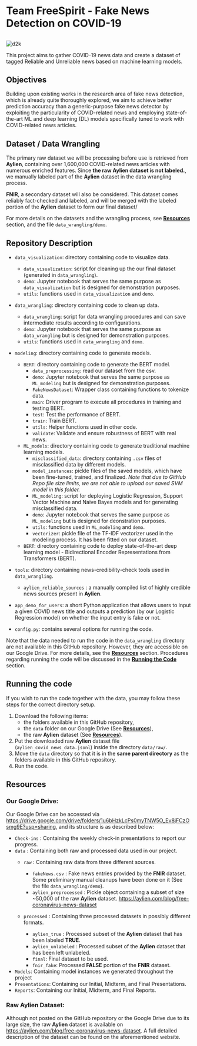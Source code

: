 # Team FreeSpirit - Fake News Detection on COVID-19

## 
![d2k](https://media.licdn.com/dms/image/C4E0BAQHJaTCnDZoaNw/company-logo_200_200/0?e=2159024400&v=beta&t=kMEj3ZLaQ1RzT9MdcxHIbC2IOT3eyPFiKz3yRVrv5Fo)


This project aims to gather COVID-19 news data and create a dataset of tagged Reliable and Unreliable news based on machine learning models.

## Objectives 

Building upon existing works in the research area of fake news detection, which is already quite thoroughly explored, we aim to achieve better prediction accuracy than a generic-purpose fake news detector by exploiting the particularity of COVID-related news and employing state-of-the-art ML and deep learning (DL) models specifically tuned to work with COVID-related news articles. 

## Dataset / Data Wrangling

The primary raw dataset we will be processing before use is retrieved from **Aylien**, containing over 1,600,000 COVID-related news articles with numerous enriched features. Since **the raw Aylien dataset is not labeled.**, we manually labeled part of the **Aylien** dataset in the data wrangling process. 

**FNIR**, a secondary dataset will also be considered. This dataset comes reliably fact-checked and labeled, and will be merged with the labeled portion of the **Aylien** dataset to form our final dataset/

For more details on the datasets and the wrangling process, see [**Resources**](#resources) section, and the file `data_wrangling/demo`.


## Repository Description

- `data_visualization`: directory containing code to visualize data.
    - `data_visualization`: script for cleaning up the our final dataset (generated in `data_wrangling`).
    - `demo`: Jupyter notebook that serves the same purpose as `data_visualization` but is designed for demonstration purposes.
    - `utils`: functions used in `data_visualization` and `demo`.

- `data_wrangling`:  directory containing code to clean up data.
    - `data_wrangling`: script for data wrangling procedures and can save intermediate results according to configurations.
    -  `demo`: Jupyter notebook that serves the same purpose as `data_wrangling` but is designed for demonstration purposes.
    - `utils`: functions used in `data_wrangling` and `demo`.

- `modeling`: directory containing code to generate models.
    - `BERT`: directory containing code to generate the BERT model.
        - `data_preprocessing`: read our dataset from the csv.
        - `demo`: Jupyter notebook that serves the same purpose as `ML_modeling` but is designed for demonstration purposes.
        - `FakeNewsDataset`: Wrapper class containing functions to tokenize data.
        - `main`: Driver program to execute all procedures in training and testing BERT.
        - `test`: Test the performance of BERT.
        - `train`: Train BERT.
        - `utils`: Helper functions used in other code.
        - `validate`: Validate and ensure robustness of BERT with real news.
    - `ML_models`: directory containing code to generate traditional machine learning models.
        - `misclassified_data`: directory containing `.csv` files of misclassified data by different models.
        - `model_instances`: pickle files of the saved models, which have been fine-tuned, trained, and finalized. *Note that due to GitHub Repo file size limits, we are not able to upload our saved SVM model in this folder.*
        - `ML_modeling`: script for deploying Logistic Regression, Support Vector Machine and Naive Bayes models and for generating misclassified data.
        - `demo`: Jupyter notebook that serves the same purpose as `ML_modeling` but is designed for deonstration purposes.
        - `utils`: functions used in `ML_modeling` and `demo`.
        - `vectorizer`: pickle file of the TF-IDF vectorizer used in the modeling process. It has been fitted on our dataset.
    - `BERT`: directory containing code to deploy state-of-the-art deep learning model - Bidirectional Encoder Representations from Transformers (BERT).

- `tools`:  directory containing news-credibility-check tools used in `data_wrangling`.
    - `aylien_reliable_sources` : a manually compiled list of highly credible news sources present in **Aylien**.

- `app_demo_for_users`: a short Python application that allows users to input a given COVID news title and outputs a prediction (by our Logistic Regression model) on whether the input entry is fake or not.

- `config.py`: contains several options for running the code.

Note that the data needed to run the code in the `data_wrangling` directory are not available in this GitHub repository. However, they are accessible on our Google Drive. For more details, see the [**Resources**](#resources) section. Procedures regarding running the code will be discussed in the [**Running the Code**](#running-the-code) section.


## Running the code

If you wish to run the code together with the data, you may follow these steps for the correct directory setup.

1. Download the following items:
    - the folders available in this GitHub repository,
    - the `data` folder on our Google Drive (See [**Resources**](#resources)),
    - the raw **Aylien** dataset (See [**Resources**](#resources)).
2. Put the downloaded raw **Aylien** dataset file (`aylien_covid_news_data.jsonl`) inside the directory `data/raw/`.
3. Move the `data` directory so that it is in the **same parent directory** as the folders available in this GitHub repository.
4. Run the code.

## Resources

### **Our Google Drive**: 
Our Google Drive can be accessed via https://drive.google.com/drive/folders/1u6bHzkLcPs0myTNW5O_Ev8jFCzOsmg9E?usp=sharing, and its structure is as described below:

- `Check-ins` : Containing the weekly check-in presentations to report our progress.
- ``data`` : Containing both raw and processed data used in our project.
    - `raw` : Containing raw data from three different sources.
        - `fakeNews.csv` : Fake news entries provided by the **FNIR** dataset. Some preliminary manual cleanups have been done on it (See the file `data_wrangling/demo`).
        - `aylien_preprocessed` : Pickle object containing a subset of size ~50,000 of the raw **Aylien** dataset. https://aylien.com/blog/free-coronavirus-news-dataset
        
    - `processed` : Containing three processed datasets in possibly different formats.
        - `aylien_true` : Processed subset of the **Aylien** dataset that has been labeled **TRUE**.
        - `aylien_unlabeled` : Processed subset of the **Aylien** dataset that has been left unlabeled.
        - `final`: Final dataset to be used.
        - `fnir_fake`: Processed **FALSE** portion of the **FNIR** dataset.
- `Models`: Containing model instances we generated throughout the project
- `Presentations`: Containing our Initial, Midterm, and Final Presentations.
- `Reports`: Containing our Initial, Midterm, and Final Reports.


### **Raw Aylien Dataset**: 
Although not posted on the GitHub repository or the Google Drive due to its large size, the raw **Aylien** dataset is available on https://aylien.com/blog/free-coronavirus-news-dataset. A full detailed description of the dataset can be found on the aforementioned website. 
